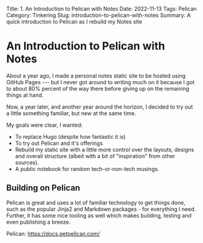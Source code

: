 Title: 1. An Introduction to Pelican with Notes
Date: 2022-11-13
Tags: Pelican
Category: Tinkering
Slug: introduction-to-pelican-with-notes
Summary: A quick introduction to Pelican as I rebuild my Notes site

# An Introduction to Pelican with Notes
About a year ago, I made a personal notes static site to be hosted using GitHub
Pages --- but I never got around to writing much on it because I got to about
80% percent of the way there before giving up on the remaining things at hand.

Now, a year later, and another year around the horizon, I decided to try out a
little something familiar, but new at the same time.

My goals were clear, I wanted:
* To replace Hugo (despite how fantastic it is)
* To try out Pelican and it's offerings
* Rebuild my static site with a little more control over the layouts, designs
and overall structure (albeit with a bit of "inspiration" from other sources).
* A public notebook for random tech-or-non-tech musings.


## Building on Pelican
Pelican is great and uses a lot of familiar technology to get things done, such
as the popular Jinja2 and Markdown packages - for everything I need. Further, it
has some nice tooling as well which makes building, testing and even publishing
a breeze.

Pelican: https://docs.getpelican.com/
